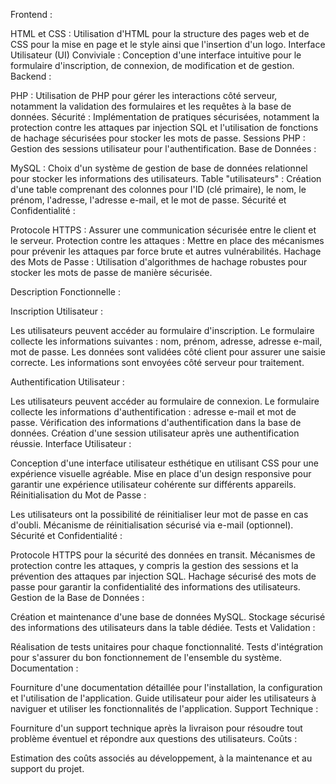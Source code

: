 Frontend :

HTML et CSS : Utilisation d'HTML pour la structure des pages web et de CSS pour la mise en page et le style ainsi que l'insertion d'un logo.
Interface Utilisateur (UI) Conviviale : Conception d'une interface intuitive pour le formulaire d'inscription, de connexion, de modification et de gestion.
Backend :

PHP : Utilisation de PHP pour gérer les interactions côté serveur, notamment la validation des formulaires et les requêtes à la base de données.
Sécurité : Implémentation de pratiques sécurisées, notamment la protection contre les attaques par injection SQL et l'utilisation de fonctions de hachage sécurisées pour stocker les mots de passe.
Sessions PHP : Gestion des sessions utilisateur pour l'authentification.
Base de Données :

MySQL : Choix d'un système de gestion de base de données relationnel pour stocker les informations des utilisateurs.
Table "utilisateurs" : Création d'une table comprenant des colonnes pour l'ID (clé primaire), le nom, le prénom, l'adresse, l'adresse e-mail, et le mot de passe.
Sécurité et Confidentialité :

Protocole HTTPS : Assurer une communication sécurisée entre le client et le serveur.
Protection contre les attaques : Mettre en place des mécanismes pour prévenir les attaques par force brute et autres vulnérabilités.
Hachage des Mots de Passe : Utilisation d'algorithmes de hachage robustes pour stocker les mots de passe de manière sécurisée.

Description Fonctionnelle :

Inscription Utilisateur :

Les utilisateurs peuvent accéder au formulaire d'inscription.
Le formulaire collecte les informations suivantes : nom, prénom, adresse, adresse e-mail, mot de passe.
Les données sont validées côté client pour assurer une saisie correcte.
Les informations sont envoyées côté serveur pour traitement.

Authentification Utilisateur :

Les utilisateurs peuvent accéder au formulaire de connexion.
Le formulaire collecte les informations d'authentification : adresse e-mail et mot de passe.
Vérification des informations d'authentification dans la base de données.
Création d'une session utilisateur après une authentification réussie.
Interface Utilisateur :

Conception d'une interface utilisateur esthétique en utilisant CSS pour une expérience visuelle agréable.
Mise en place d'un design responsive pour garantir une expérience utilisateur cohérente sur différents appareils.
Réinitialisation du Mot de Passe :

Les utilisateurs ont la possibilité de réinitialiser leur mot de passe en cas d'oubli.
Mécanisme de réinitialisation sécurisé via e-mail (optionnel).
Sécurité et Confidentialité :

Protocole HTTPS pour la sécurité des données en transit.
Mécanismes de protection contre les attaques, y compris la gestion des sessions et la prévention des attaques par injection SQL.
Hachage sécurisé des mots de passe pour garantir la confidentialité des informations des utilisateurs.
Gestion de la Base de Données :

Création et maintenance d'une base de données MySQL.
Stockage sécurisé des informations des utilisateurs dans la table dédiée.
Tests et Validation :

Réalisation de tests unitaires pour chaque fonctionnalité.
Tests d'intégration pour s'assurer du bon fonctionnement de l'ensemble du système.
Documentation :

Fourniture d'une documentation détaillée pour l'installation, la configuration et l'utilisation de l'application.
Guide utilisateur pour aider les utilisateurs à naviguer et utiliser les fonctionnalités de l'application.
Support Technique :

Fourniture d'un support technique après la livraison pour résoudre tout problème éventuel et répondre aux questions des utilisateurs.
Coûts :

Estimation des coûts associés au développement, à la maintenance et au support du projet.



